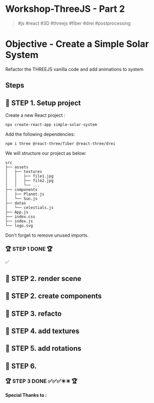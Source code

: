 # Workshop-ThreeJS - Part 2

> \#js \#react \#3D \#threejs \#fiber \#drei \#postprocessing

# Objective - Create a Simple Solar System

Refactor the THREEJS vanilla code and add animations to system

## Steps

## :file_folder: STEP 1. Setup project

Create a new React project :

```
npx create-react-app simple-solar-system
```

Add the following dependencies:

```
npm i three @react-three/fiber @react-three/drei
```

We will structure our project as below:

```
src
├── assets
│   ├── textures
│   │   ├── file1.jpg
│   │   ├── file2.jpg
│   │   └── ...
├── components
│   ├── Planet.js
│   └── Sun.js
├── datas
│   └── celestials.js
├── App.js
├── index.css
├── index.js
└── logo.svg
```

Don't forget to remove unused imports.

### :trophy: STEP 1 DONE :trophy:

:white_check_mark:

## :file_folder: STEP 2. render scene

## :file_folder: STEP 2. create components

## :file_folder: STEP 3. refacto

## :file_folder: STEP 4. add textures

## :file_folder: STEP 5. add rotations

## :file_folder: STEP 6.

### :trophy: STEP 3 DONE :white_check_mark::white_check_mark::white_check_mark::eight_pointed_black_star::eight_pointed_black_star: :trophy:

#### Special Thanks to :
